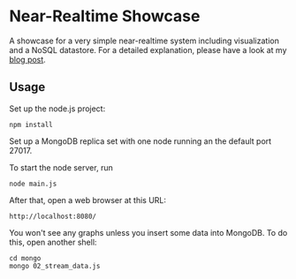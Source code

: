 # Near-Realtime Showcase ##

A showcase for a very simple near-realtime system including visualization and a NoSQL datastore. For a detailed explanation, please have a look at my [blog post](http://blog.codecentric.de/...).

## Usage ##
Set up the node.js project:

	npm install

Set up a MongoDB replica set with one node running an the default port 27017. 

To start the node server, run

	node main.js

After that, open a web browser at this URL:

	http://localhost:8080/

You won't see any graphs unless you insert some data into MongoDB. To do this, open another shell:

	cd mongo
	mongo 02_stream_data.js
